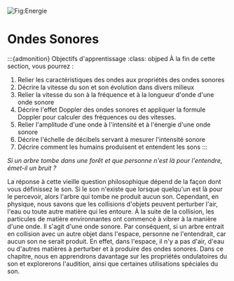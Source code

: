![Fig:Energie](figures/Son_Intro.jpg)
# Ondes Sonores
:::{admonition} Objectifs d'apprentissage
:class: objped
À la fin de cette section, vous pourrez :

1. Relier les caractéristiques des ondes aux propriétés des ondes sonores
2. Décrire la vitesse du son et son évolution dans divers milieux
3. Relier la vitesse du son à la fréquence et à la longueur d'onde d'une onde sonore
4. Décrire l'effet Doppler des ondes sonores et appliquer la formule Doppler pour calculer des fréquences ou des vitesses.
5. Relier l'amplitude d'une onde à l'intensité et à l'énergie d'une onde sonore
6. Décrire l'échelle de décibels servant à mesurer l'intensité sonore
8. Décrire comment les humains produisent et entendent les sons
:::

*Si un arbre tombe dans une forêt et que personne n'est là pour l'entendre, émet-il un bruit ?*

La réponse à cette vieille question philosophique dépend de la façon dont vous définissez le son. Si le son n'existe que lorsque quelqu'un est là pour le percevoir, alors l'arbre qui tombe ne produit aucun son. Cependant, en physique, nous savons que les collisions d'objets peuvent perturber l'air, l'eau ou toute autre matière qui les entoure. À la suite de la collision, les particules de matière environnantes ont commencé à vibrer à la manière d'une onde. Il s'agit d'une onde sonore. Par conséquent, si un arbre entrait en collision avec un autre objet dans l'espace, personne ne l'entendrait, car aucun son ne serait produit. En effet, dans l'espace, il n'y a pas d'air, d'eau ou d'autres matières à perturber et à produire des ondes sonores. Dans ce chapitre, nous en apprendrons davantage sur les propriétés ondulatoires du son et explorerons l'audition, ainsi que certaines utilisations spéciales du son.

```{tableofcontents}
```